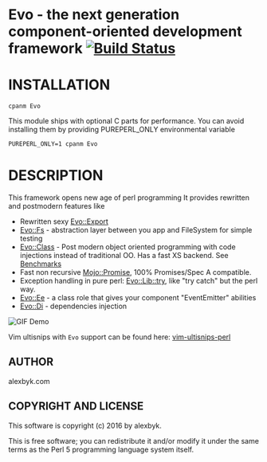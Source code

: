 # Evo - the next generation component-oriented development framework [![Build Status](https://travis-ci.org/alexbyk/perl-evo.svg?branch=master)](https://travis-ci.org/alexbyk/perl-evo)

# INSTALLATION

    cpanm Evo

This module ships with optional C parts for performance. You can avoid installing them by providing PUREPERL_ONLY environmental variable

    PUREPERL_ONLY=1 cpanm Evo


# DESCRIPTION

This framework opens new age of perl programming
It provides rewritten and postmodern features like

- Rewritten sexy [Evo::Export](https://metacpan.org/pod/Evo::Export)
- [Evo::Fs](https://metacpan.org/pod/Evo::Fs) - abstraction layer between you app and FileSystem for simple testing
- [Evo::Class](https://metacpan.org/pod/Evo::Class) - Post modern object oriented programming with code injections instead of traditional OO. Has a fast XS backend. See [Benchmarks](https://github.com/alexbyk/perl-evo/tree/master/bench)
- Fast non recursive [Mojo::Promise](https://metacpan.org/pod/Mojo::Promise), 100% Promises/Spec A compatible.
- Exception handling in pure perl: [Evo::Lib::try](https://metacpan.org/pod/Evo::Lib#try), like "try catch" but the perl way.
- [Evo::Ee](https://metacpan.org/pod/Evo::Ee) - a class role that gives your component "EventEmitter" abilities
- [Evo::Di](https://metacpan.org/pod/Evo::Di) - dependencies injection

![GIF Demo](https://raw.github.com/alexbyk/perl-evo/master/demo.gif)

Vim ultisnips with `Evo` support can be found here: [vim-ultisnips-perl](https://github.com/alexbyk/vim-ultisnips-perl)

## AUTHOR

alexbyk.com

## COPYRIGHT AND LICENSE

This software is copyright (c) 2016 by alexbyk.

This is free software; you can redistribute it and/or modify it under
the same terms as the Perl 5 programming language system itself.
